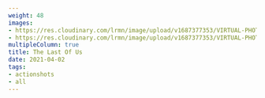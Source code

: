 ```yaml
---
weight: 48
images:
- https://res.cloudinary.com/lrmn/image/upload/v1687377353/VIRTUAL-PHOTOGRAPHY/thelastofuspart1/tlou1_2_jkitqk.jpg
- https://res.cloudinary.com/lrmn/image/upload/v1687377353/VIRTUAL-PHOTOGRAPHY/thelastofuspart1/tlou1_1_fivzuh.jpg
multipleColumn: true
title: The Last Of Us
date: 2021-04-02
tags:
- actionshots
- all
---
```

